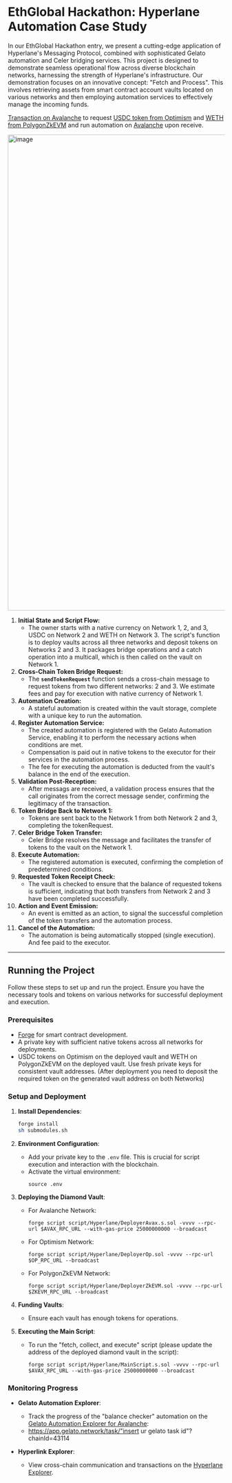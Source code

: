 # EthGlobal Hackathon: Hyperlane Automation Case Study

In our EthGlobal Hackathon entry, we present a cutting-edge application of Hyperlane's Messaging Protocol, combined with sophisticated Gelato automation and Celer bridging services. This project is designed to demonstrate seamless operational flow across diverse blockchain networks, harnessing the strength of Hyperlane's infrastructure. Our demonstration focuses on an innovative concept: "Fetch and Process". This involves retrieving assets from smart contract account vaults located on various networks and then employing automation services to effectively manage the incoming funds.

[Transaction on Avalanche](https://explorer.hyperlane.xyz/message/0x0a615ef7aa48f42f7cf121147559d5636038d283c8f95e87e192460d4aff7517) to request [USDC token from Optimism](https://snowtrace.io/tx/0x50a7e01596244140347d8b76f38527cee10fbb092105d36c588404e43bf15a63) and [WETH from PolygonZkEVM](https://snowtrace.io/tx/0x3130b1eefb43098a16ce5a1b0abb43e99444ca90046daf7469c70e4ba48510cf) and run automation on [Avalanche](https://avascan.info/blockchain/c/tx/0x05de3d0ae6a5181c08e795a8c1fbc2097e8a28e3d2c4ea4efb5fc24aa8f85168) upon receive.

<img width="1105" alt="image" src="https://github.com/dittonetwork/ethglobal-hackathon-interchain/assets/121140761/d6e7e0e5-776b-4bcf-892f-0cbac7dfe9d4">




1. **Initial State and Script Flow:**
    - The owner starts with a native currency on Network 1, 2, and 3, USDC on Network 2 and WETH on Network 3. The script's function is to deploy vaults across all three networks and deposit tokens on Networks 2 and 3. It packages bridge operations and a catch operation into a multicall, which is then called on the vault on Network 1.
2. **Cross-Chain Token Bridge Request:**
    - The **`sendTokenRequest`** function sends a cross-chain message to request tokens from two different networks: 2 and 3. We estimate fees and pay for execution with native currency of Network 1.
3. **Automation Creation:**
    - A stateful automation is created within the vault storage, complete with a unique key to run the automation.
4. **Register Automation Service:**
    - The created automation is registered with the Gelato Automation Service, enabling it to perform the necessary actions when conditions are met.
    - Compensation is paid out in native tokens to the executor for their services in the automation process.
    - The fee for executing the automation is deducted from the vault's balance in the end of the execution.
5. **Validation Post-Reception:**
    - After messags are received, a validation process ensures that the call originates from the correct message sender, confirming the legitimacy of the transaction.
6. **Token Bridge Back to Network 1:**
    - Tokens are sent back to the Network 1 from both Network 2 and 3, completing the tokenRequest.
7. **Celer Bridge Token Transfer:**
    - Celer Bridge resolves the message and facilitates the transfer of tokens to the vault on the Network 1.
8. **Execute Automation:**
    - The registered automation is executed, confirming the completion of predetermined conditions.
9. **Requested Token Receipt Check:**
    - The vault is checked to ensure that the balance of requested tokens is sufficient, indicating that both transfers from Network 2 and 3 have been completed successfully.
10. **Action and Event Emission:**
    - An event is emitted as an action, to signal the successful completion of the token transfers and the automation process.
11. **Cancel of the Automation:**
    - The automation is being automatically stopped (single execution). And fee paid to the executor.
---

## Running the Project

Follow these steps to set up and run the project. Ensure you have the necessary tools and tokens on various networks for successful deployment and execution.

### Prerequisites
- [Forge](https://github.com/foundry-rs/foundry) for smart contract development.
- A private key with sufficient native tokens across all networks for deployments.
- USDC tokens on Optimism on the deployed vault and WETH on PolygonZkEVM on the deployed vault. Use fresh private keys for consistent vault addresses. (After deployment you need to deposit the required token on the generated vault address on both Networks)

### Setup and Deployment

1. **Install Dependencies**:
   ```bash
   forge install
   sh submodules.sh
   ```

2. **Environment Configuration**:
   - Add your private key to the `.env` file. This is crucial for script execution and interaction with the blockchain.
   - Activate the virtual environment:
     ```
     source .env
     ```

3. **Deploying the Diamond Vault**:
   - For Avalanche Network:
     ```
     forge script script/Hyperlane/DeployerAvax.s.sol -vvvv --rpc-url $AVAX_RPC_URL --with-gas-price 25000000000 --broadcast
     ```
   - For Optimism Network:
     ```
     forge script script/Hyperlane/DeployerOp.sol -vvvv --rpc-url $OP_RPC_URL --broadcast
     ```
   - For PolygonZkEVM Network:
     ```
     forge script script/Hyperlane/DeployerZkEVM.sol -vvvv --rpc-url $ZKEVM_RPC_URL --broadcast
     ```

4. **Funding Vaults**:
   - Ensure each vault has enough tokens for operations.

5. **Executing the Main Script**:
   - To run the "fetch, collect, and execute" script (please update the address of the deployed diamond vault in the script):
     ```
     forge script script/Hyperlane/MainScript.s.sol -vvvv --rpc-url $AVAX_RPC_URL --with-gas-price 25000000000 --broadcast
     ```

### Monitoring Progress

- **Gelato Automation Explorer**:
  - Track the progress of the "balance checker" automation on the [Gelato Automation Explorer for Avalanche](https://app.gelato.network/): 
  - https://app.gelato.network/task/"insert ur gelato task id"?chainId=43114

- **Hyperlink Explorer**:
  - View cross-chain communication and transactions on the [Hyperlane Explorer](https://explorer.hyperlane.xyz/).
